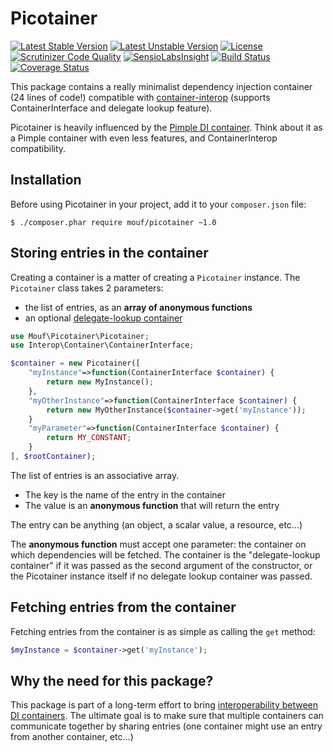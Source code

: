 Picotainer
==========
[![Latest Stable Version](https://poser.pugx.org/mouf/picotainer/v/stable.svg)](https://packagist.org/packages/mouf/picotainer)
[![Latest Unstable Version](https://poser.pugx.org/mouf/picotainer/v/unstable.svg)](https://packagist.org/packages/mouf/picotainer)
[![License](https://poser.pugx.org/mouf/picotainer/license.svg)](https://packagist.org/packages/mouf/picotainer)
[![Scrutinizer Code Quality](https://scrutinizer-ci.com/g/thecodingmachine/picotainer/badges/quality-score.png?b=1.0)](https://scrutinizer-ci.com/g/thecodingmachine/picotainer/?branch=1.0)
[![SensioLabsInsight](https://insight.sensiolabs.com/projects/3ac43eac-dcec-496a-9e0f-5fe82f8b3824/mini.png)](https://insight.sensiolabs.com/projects/3ac43eac-dcec-496a-9e0f-5fe82f8b3824)
[![Build Status](https://travis-ci.org/thecodingmachine/picotainer.svg?branch=1.0)](https://travis-ci.org/thecodingmachine/picotainer)
[![Coverage Status](https://coveralls.io/repos/thecodingmachine/picotainer/badge.svg?branch=1.0)](https://coveralls.io/r/thecodingmachine/picotainer?branch=1.0)

This package contains a really minimalist dependency injection container (24 lines of code!) compatible with
[container-interop](https://github.com/container-interop/container-interop) (supports ContainerInterface and
delegate lookup feature).

Picotainer is heavily influenced by the [Pimple DI container](http://pimple.sensiolabs.org/). Think about it
as a Pimple container with even less features, and ContainerInterop compatibility.

Installation
------------

Before using Picotainer in your project, add it to your `composer.json` file:

```
$ ./composer.phar require mouf/picotainer ~1.0
```


Storing entries in the container
--------------------------------

Creating a container is a matter of creating a `Picotainer` instance.
The `Picotainer` class takes 2 parameters:

- the list of entries, as an **array of anonymous functions**
- an optional [delegate-lookup container](https://github.com/container-interop/container-interop/blob/master/docs/Delegate-lookup.md)

```php
use Mouf\Picotainer\Picotainer;
use Interop\Container\ContainerInterface;

$container = new Picotainer([
	"myInstance"=>function(ContainerInterface $container) {
		return new MyInstance();
	},
	"myOtherInstance"=>function(ContainerInterface $container) {
		return new MyOtherInstance($container->get('myInstance'));
	}
	"myParameter"=>function(ContainerInterface $container) {
		return MY_CONSTANT;
	}
], $rootContainer);
```

The list of entries is an associative array.

- The key is the name of the entry in the container
- The value is an **anonymous function** that will return the entry

The entry can be anything (an object, a scalar value, a resource, etc...)

The **anonymous function** must accept one parameter: the container on which dependencies will be fetched.
The container is the "delegate-lookup container" if it was passed as the second argument of the constructor,
or the Picotainer instance itself if no delegate lookup container was passed.


Fetching entries from the container
-----------------------------------

Fetching entries from the container is as simple as calling the `get` method:

```php
$myInstance = $container->get('myInstance');
```

Why the need for this package?
------------------------------

This package is part of a long-term effort to bring [interoperability between DI containers](https://github.com/container-interop/container-interop). The ultimate goal is to
make sure that multiple containers can communicate together by sharing entries (one container might use an entry from another
container, etc...)
